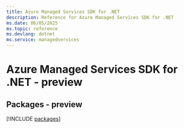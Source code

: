 ```yaml
---
title: Azure Managed Services SDK for .NET
description: Reference for Azure Managed Services SDK for .NET
ms.date: 06/05/2025
ms.topic: reference
ms.devlang: dotnet
ms.service: managedservices
---
```

# Azure Managed Services SDK for .NET - preview
## Packages - preview
[!INCLUDE [packages](managed-services-index.md)]